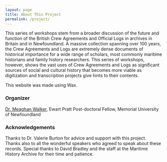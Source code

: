 ```yaml
---
layout: page
title: About This Project
permalink: /project/
---
```


This series of workshops stem from a broader discussion of the future and function of the British Crew Agreements and Official Logs in archives in Britain and in Newfoundland. A massive collection spanning over 100 years, the Crew Agreements and Logs are extremely dense documents of historical importance for a wide range of scholars, most commonly maritime historians and family history researchers. This series of workshops, however, shows the vast uses of Crew Agreements and Logs as significant sources of social and cultural history that becomes more viable as digitization and transcription projects give hints to their contents.

This website was made using Wax.

### Organizer

[Dr. Meaghan Walker](mailto:mwalker@mun.ca), Ewart Pratt Post-doctoral Fellow, Memorial University of Newfoundland

### Acknowledgements

Thanks to Dr. Valerie Burton for advice and support with this project. Thanks also to all the wonderful speakers who agreed to speak about these records. Special thanks to David Bradley and the staff at the Maritime History Archive for their time and patience.
